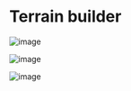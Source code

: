 # Terrain builder

![image](https://github.com/obiwanus/terrain-builder/assets/179863/be777ebe-1ab5-4379-b508-48ba4ca3987d)

![image](https://github.com/obiwanus/terrain-builder/assets/179863/2df92b20-31af-4541-9e56-2f8749b1db6f)

![image](https://github.com/obiwanus/terrain-builder/assets/179863/6c32eb19-e20c-442a-a22e-d3cbaacab27a)


